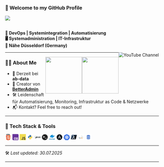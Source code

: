 <h3 title="Welcome">👋 Welcome to my GitHub Profile</h3>

<img src="https://komarev.com/ghpvc/?username=ZamranxD&color=red" align="left" />

<br /><br />

**🚀 DevOps | Systemintegration | Automatisierung**<br />
**🖥️ Systemadministration | IT-Infrastruktur**<br />
**📍 Nähe Düsseldorf (Germany)**

<a href="https://www.youtube.com/@BetterAdmin" target="_blank">
  <img align="right" src="https://img.shields.io/badge/YouTube-BetterAdmin-red?style=for-the-badge&logo=youtube" alt="YouTube Channel" />
</a>

---

<img align="right" src="https://assets.zabbix.com/img/brands/active_directory.svg" width="120px" height="120px" />
<img align="right" src="https://cdn.icon-icons.com/icons2/1367/PNG/512/32officeicons-31_89708.png" width="120px" height="120px" />

### 👨‍💻 About Me
- 🏢 Derzeit bei **ab-data**
- 🎥 Creator von **[BetterAdmin](https://www.youtube.com/@BetterAdmin)**
- 🛠️ Leidenschaft für Automatisierung, Monitoring, Infrastruktur as Code & Netzwerke
- 📬 Kontakt? Feel free to reach out!

---

### 🧰 Tech Stack & Tools

<code><img height="20" src="https://raw.githubusercontent.com/github/explore/main/topics/html/html.png"></code>
<code><img height="20" src="https://raw.githubusercontent.com/github/explore/main/topics/css/css.png"></code>
<code><img height="20" src="https://raw.githubusercontent.com/github/explore/main/topics/javascript/javascript.png"></code>
<code><img height="20" src="https://raw.githubusercontent.com/github/explore/main/topics/python/python.png"></code>
<code><img height="20" src="https://raw.githubusercontent.com/github/explore/main/topics/bash/bash.png"></code>
<code><img height="20" src="https://raw.githubusercontent.com/github/explore/main/topics/terminal/terminal.png"></code>
<code><img height="20" src="https://raw.githubusercontent.com/github/explore/main/topics/docker/docker.png"></code>
<code><img height="20" src="https://raw.githubusercontent.com/github/explore/main/topics/ansible/ansible.png"></code>
<code><img height="20" src="https://raw.githubusercontent.com/github/explore/main/topics/kubernetes/kubernetes.png"></code>
<code><img height="20" src="https://raw.githubusercontent.com/github/explore/main/topics/powershell/powershell.png"></code>
<code><img height="20" src="https://raw.githubusercontent.com/github/explore/main/topics/mysql/mysql.png"></code>
<code><img height="20" src="https://raw.githubusercontent.com/github/explore/main/topics/sql/sql.png"></code>

---

🛠️ *Last updated: 30.07.2025*

---

